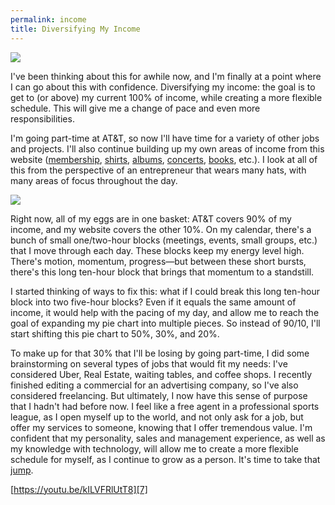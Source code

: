 ```yaml
---
permalink: income
title: Diversifying My Income
---
```


![][image-1]

I've been thinking about this for awhile now, and I'm finally at a point where I can go about this with confidence. Diversifying my income: the goal is to get to (or above) my current 100% of income, while creating a more flexible schedule. This will give me a change of pace and even more responsibilities.

I'm going part-time at AT&T, so now I'll have time for a variety of other jobs and projects. I'll also continue building up my own areas of income from this website ([membership][1], [shirts][2], [albums][3], [concerts][4], [books][5], etc.). I look at all of this from the perspective of an entrepreneur that wears many hats, with many areas of focus throughout the day.

![][image-2]

Right now, all of my eggs are in one basket: AT&T covers 90% of my income, and my website covers the other 10%. On my calendar, there's a bunch of small one/two-hour blocks (meetings, events, small groups, etc.) that I move through each day. These blocks keep my energy level high. There's motion, momentum, progress—but between these short bursts, there's this long ten-hour block that brings that momentum to a standstill.

I started thinking of ways to fix this: what if I could break this long ten-hour block into two five-hour blocks? Even if it equals the same amount of income, it would help with the pacing of my day, and allow me to reach the goal of expanding my pie chart into multiple pieces. So instead of 90/10, I'll start shifting this pie chart to 50%, 30%, and 20%.

To make up for that 30% that I'll be losing by going part-time, I did some brainstorming on several types of jobs that would fit my needs: I've considered Uber, Real Estate, waiting tables, and coffee shops. I recently finished editing a commercial for an advertising company, so I've also considered freelancing. But ultimately, I now have this sense of purpose that I hadn't had before now. I feel like a free agent in a professional sports league, as I open myself up to the world, and not only ask for a job, but offer my services to someone, knowing that I offer tremendous value. I'm confident that my personality, sales and management experience, as well as my knowledge with technology, will allow me to create a more flexible schedule for myself, as I continue to grow as a person. It's time to take that [jump][6].

[https://youtu.be/kILVFRlUtT8][7]

[1]:	/members
[2]:	/shop
[3]:	/music
[4]:	http://nashp.com/announcing-my-band-forcefields-and-freedom
[5]:	http://nashp.com/writing-and-planning-10/27/16#changes-because-of-book-project
[6]:	http://nashp.com/steve-harvey-you-have-to-jump
[7]:	https://youtu.be/kILVFRlUtT8

[image-1]:	https://dl.dropboxusercontent.com/s/e38z3nkvwibfgta/EDA1485C-C9C7-4347-87D4-D5ABDCDF7282.JPG
[image-2]:	https://dl.dropboxusercontent.com/s/3sk54lnu3kqw156/Mind%20Map%203%20(1).png